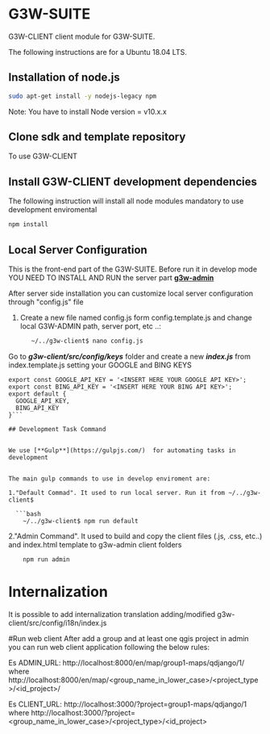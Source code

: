 # G3W-SUITE

G3W-CLIENT client module for G3W-SUITE.


The following instructions are for a Ubuntu 18.04 LTS.

## Installation of node.js

```bash
sudo apt-get install -y nodejs-legacy npm
```

Note: You have to install Node version = v10.x.x


## Clone sdk and template repository

To use G3W-CLIENT

## Install G3W-CLIENT development dependencies

The following instruction will install all node modules mandatory to use development enviromental

```bash
npm install
```

## Local Server Configuration

This is the front-end part of the G3W-SUITE. Before run it in develop mode YOU NEED TO INSTALL AND RUN the server part  [**g3w-admin**](https://github.com/g3w-suite/g3w-admin)

After server side installation you can customize local server configuration through "config.js" file


1) Create a new file named config.js form config.template.js and change local G3W-ADMIN path, server port, etc ..:

    ```bash
       ~/../g3w-client$ nano config.js
     ```

Go to ***g3w-client/src/config/keys*** folder and create a new ***index.js*** from index.template.js setting your GOOGLE and BING KEYS

```js{1,2}
export const GOOGLE_API_KEY = '<INSERT HERE YOUR GOOGLE API KEY>';
export const BING_API_KEY = '<INSERT HERE YOUR BING API KEY>';
export default {
  GOOGLE_API_KEY,
  BING_API_KEY
}```

## Development Task Command


We use [**Gulp**](https://gulpjs.com/)  for automating tasks in development


The main gulp commands to use in develop enviroment are:

1."Default Commad". It used to run local server. Run it from ~/../g3w-client$

  ```bash
    ~/../g3w-client$ npm run default
  ```
2."Admin Command". It used to build and copy the client files (.js, .css, etc..) and index.html template to g3w-admin client folders

  ```bash
      npm run admin
   ```

# Internalization
It is possible to add internalization translation adding/modified  g3w-client/src/config/i18n/index.js

#Run web client
After add a group and at least one qgis project in admin you can run web client application following the below rules:

Es ADMIN_URL: http://localhost:8000/en/map/group1-maps/qdjango/1/ where http://localhost:8000/en/map/<group_name_in_lower_case>/<project_type>/<id_project>/

Es CLIENT_URL: http://localhost:3000/?project=group1-maps/qdjango/1 where http://localhost:3000/?project=<group_name_in_lower_case>/<project_type>/<id_project>

